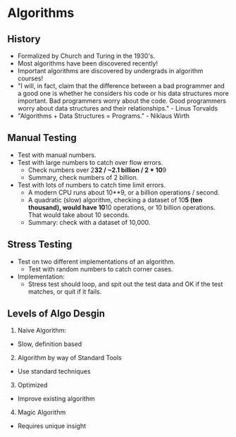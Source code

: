 # Algorithms
## History
- Formalized by Church and Turing in the 1930's.
- Most algorithms have been discovered recently!
- Important algorithms are discovered by undergrads in algorithm courses!
- "I will, in fact, claim that the difference between a bad programmer and a
good one is whether he considers his code or his data structures more
important. Bad programmers worry about the code. Good programmers
worry about data structures and their relationships." - Linus Torvalds
- "Algorithms + Data Structures = Programs." - Niklaus Wirth

## Manual Testing
- Test with manual numbers.
- Test with large numbers to catch over flow errors.
  - Check numbers over 2**32 / ~2.1 billion / 2 * 10**9
  - Summary, check numbers of 2 billion.
- Test with lots of numbers to catch time limit errors.
  - A modern CPU runs about 10**9, or a billion operations / second.
  - A quadratic (slow) algorithm, checking a dataset of 10**5 (ten thousand),
    would have 10**10 operations, or 10 billion operations. That would take about 10 seconds.  
  - Summary: check with a dataset of 10,000.

## Stress Testing
- Test on two different implementations of an algorithm.
  - Test with random numbers to catch corner cases.
- Implementation:
  - Stress test should loop, and spit out the test data and OK if the test matches,
  or quit if it fails.

## Levels of Algo Desgin
1. Naive Algorithm:
  - Slow, definition based
2. Algorithm by way of Standard Tools
  - Use standard techniques
3. Optimized
  - Improve existing algorithm
4. Magic Algorithm
  - Requires unique insight
